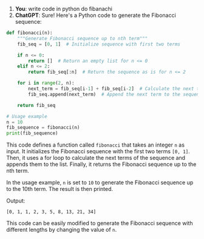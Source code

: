 1. **You**: write code in python do fibanachi
2. **ChatGPT**: Sure! Here's a Python code to generate the Fibonacci sequence:

```python
def fibonacci(n):
    """Generate Fibonacci sequence up to nth term"""
    fib_seq = [0, 1]  # Initialize sequence with first two terms

    if n <= 0:
        return []  # Return an empty list for n <= 0
    elif n <= 2:
        return fib_seq[:n]  # Return the sequence as is for n <= 2

    for i in range(2, n):
        next_term = fib_seq[i-1] + fib_seq[i-2]  # Calculate the next term
        fib_seq.append(next_term)  # Append the next term to the sequence

    return fib_seq

# Usage example
n = 10
fib_sequence = fibonacci(n)
print(fib_sequence)
```

This code defines a function called `fibonacci` that takes an integer `n` as input. It initializes the Fibonacci sequence with the first two terms `[0, 1]`. Then, it uses a for loop to calculate the next terms of the sequence and appends them to the list. Finally, it returns the Fibonacci sequence up to the nth term.

In the usage example, `n` is set to `10` to generate the Fibonacci sequence up to the 10th term. The result is then printed.

Output:
```
[0, 1, 1, 2, 3, 5, 8, 13, 21, 34]
```

This code can be easily modified to generate the Fibonacci sequence with different lengths by changing the value of `n`.
